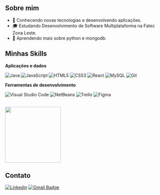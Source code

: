 ## Sobre mim

- 🤔 Conhecendo novas tecnologias e desenvolvendo aplicações.
- 🎓 Estudando Desenvolvimento de Software Multiplataforma na Fatec Zona Leste.
- 🌱 Aprendendo mais sobre python e mongodb.

## Minhas Skills

**Aplicações e dados**

![Java](https://img.shields.io/badge/java-%23ED8B00.svg?style=for-the-badge&logo=openjdk&logoColor=white)
![JavaScript](https://img.shields.io/badge/javascript-%23323330.svg?style=for-the-badge&logo=javascript&logoColor=%23F7DF1E)
![HTML5](https://img.shields.io/badge/html5-%23E34F26.svg?style=for-the-badge&logo=html5&logoColor=white)
![CSS3](https://img.shields.io/badge/css3-%231572B6.svg?style=for-the-badge&logo=css3&logoColor=white)
![React](https://img.shields.io/badge/react-%2320232a.svg?style=for-the-badge&logo=react&logoColor=%2361DAFB)
![MySQL](https://img.shields.io/badge/mysql-%2300f.svg?style=for-the-badge&logo=mysql&logoColor=white)
![Git](https://img.shields.io/badge/git-%23F05033.svg?style=for-the-badge&logo=git&logoColor=white)

**Ferramentas de desenvolvimento**

![Visual Studio Code](https://img.shields.io/badge/Visual%20Studio%20Code-0078d7.svg?style=for-the-badge&logo=visual-studio-code&logoColor=white)
![NetBeans](https://img.shields.io/badge/NetBeansIDE-1B6AC6.svg?style=for-the-badge&logo=apache-netbeans-ide&logoColor=white)
![Trello](https://img.shields.io/badge/Trello-%23026AA7.svg?style=for-the-badge&logo=Trello&logoColor=white)
![Figma](https://img.shields.io/badge/figma-%23F24E1E.svg?style=for-the-badge&logo=figma&logoColor=white)

<br/>

<a href="https://github.com/GustavoAnjos99" title="Perfil do GustavoAnjos99">
  <img height="180em" src="https://github-readme-stats.vercel.app/api?username=gustavoanjos99&theme=dracula&show_icons=true" />
</a>

## Contato

[![Linkedin](https://img.shields.io/badge/-username-blue?style=flat-square&logo=Linkedin&logoColor=white&link=https://www.linkedin.com/in/gustavo-dos-anjos-campos-530b42278/)](https://www.linkedin.com/in/gustavo-dos-anjos-campos-530b42278/)
[![Gmail Badge](https://img.shields.io/badge/-gustavoanjos160@gmail.com-006bed?style=flat-square&logo=Gmail&logoColor=white&link=mailto:gustavoanjos160@gmail.com)](mailto:gustavoanjos160@gmail.com)
